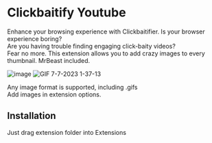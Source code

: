 # Clickbaitify Youtube
Enhance your browsing experience with Clickbaitifier. Is your browser experience boring? \
Are you having trouble finding engaging click-baity videos? \
Fear no more. This extension allows you to add crazy images to every thumbnail. MrBeast included. 

![image](https://github.com/neon-age/Clickbaitify-Youtube/assets/29812914/219c76b8-35cd-41b7-ba35-e845cd69135f)
![GIF 7-7-2023 1-37-13](https://github.com/neon-age/Clickbaitify-Youtube/assets/29812914/dc161a40-e343-459f-858e-b5680449ac7b)


Any image format is supported, including .gifs\
Add images in extension options.

## Installation
Just drag extension folder into Extensions

